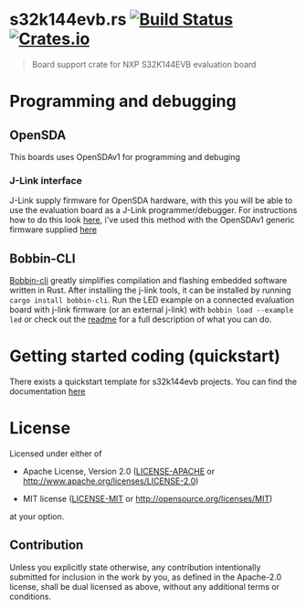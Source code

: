 # s32k144evb.rs [![Build Status](https://travis-ci.org/kjetilkjeka/s32k144evb.rs.svg?branch=master)](https://travis-ci.org/kjetilkjeka/s32k144evb.rs) [![Crates.io](https://img.shields.io/crates/v/s32k144evb.svg)](https://crates.io/crates/s32k144evb)

> Board support crate for NXP S32K144EVB evaluation board

# Programming and debugging

## OpenSDA
This boards uses OpenSDAv1 for programming and debuging
### J-Link interface
J-Link supply firmware for OpenSDA hardware, with this you will be able to use the evaluation board as a J-Link programmer/debugger. For instructions how to do this look [here](https://www.segger.com/products/debug-probes/j-link-oem/j-link-firmware-models/opensda-sda-v2/), i've used this method with the OpenSDAv1 generic firmware supplied [here](https://www.segger.com/downloads/jlink#JLinkOpenSDABoardSpecificFirmwares)

## Bobbin-CLI
[Bobbin-cli](https://github.com/bobbin-rs/bobbin-cli) greatly simplifies compilation and flashing embedded software written in Rust. After installing the j-link tools, it can be installed by running ```cargo install bobbin-cli```. Run the LED example on a connected evaluation board with j-link firmware (or an external j-link) with ```bobbin load --example led``` or check out the [readme](https://github.com/bobbin-rs/bobbin-cli/blob/master/README.md) for a full description of what you can do.

# Getting started coding (quickstart)
There exists a quickstart template for s32k144evb projects. You can find the documentation [here](https://docs.rs/s32k144evb-quickstart)

# License

Licensed under either of

- Apache License, Version 2.0 ([LICENSE-APACHE](LICENSE-APACHE) or
  http://www.apache.org/licenses/LICENSE-2.0)

- MIT license ([LICENSE-MIT](LICENSE-MIT) or http://opensource.org/licenses/MIT)

at your option.

## Contribution

Unless you explicitly state otherwise, any contribution intentionally submitted
for inclusion in the work by you, as defined in the Apache-2.0 license, shall be
dual licensed as above, without any additional terms or conditions.
